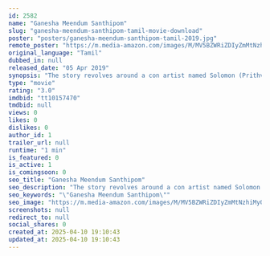 ```yaml
---
id: 2582
name: "Ganesha Meendum Santhipom"
slug: "ganesha-meendum-santhipom-tamil-movie-download"
poster: "posters/ganesha-meendum-santhipom-tamil-2019.jpg"
remote_poster: "https://m.media-amazon.com/images/M/MV5BZWRiZDIyZmMtNzhiMy00MjJhLTlhNmQtOTU0NmYyYzdiZWEyXkEyXkFqcGdeQXVyMTEzNzg0Mjkx._V1_SX300.jpg"
original_language: "Tamil"
dubbed_in: null
released_date: "05 Apr 2019"
synopsis: "The story revolves around a con artist named Solomon (Prithvi Rajan) who plays around with Keerthi (Oviya). She approaches Solomon, who pretends to be a local thug in Chennai, for avoiding her stalker."
type: "movie"
rating: "3.0"
imdbid: "tt10157470"
tmdbid: null
views: 0
likes: 0
dislikes: 0
author_id: 1
trailer_url: null
runtime: "1 min"
is_featured: 0
is_active: 1
is_comingsoon: 0
seo_title: "Ganesha Meendum Santhipom"
seo_description: "The story revolves around a con artist named Solomon (Prithvi Rajan) who plays around with Keerthi (Oviya). She approaches Solomon, who pretends to be a local thug in Chennai, for avoiding her stalker."
seo_keywords: "\"Ganesha Meendum Santhipom\""
seo_image: "https://m.media-amazon.com/images/M/MV5BZWRiZDIyZmMtNzhiMy00MjJhLTlhNmQtOTU0NmYyYzdiZWEyXkEyXkFqcGdeQXVyMTEzNzg0Mjkx._V1_SX300.jpg"
screenshots: null
redirect_to: null
social_shares: 0
created_at: 2025-04-10 19:10:43
updated_at: 2025-04-10 19:10:43
---
```


